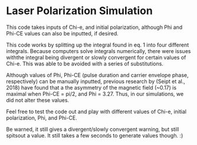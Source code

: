 # Laser Polarization Simulation

This code takes inputs of Chi-e, and initial polarization, although Phi and Phi-CE values can also be inputted, if desired.

This code works by splitting up the integral found in eq. 1 into four different integrals. Because computers solve integrals numerically, there were issues withthe integral being divergent or slowly convergent for certain values of Chi-e. This was able to be avoided with a series of substitutions. 

Although values of Phi, Phi-CE (pulse duration and carrier envelope phase, respectively) can be manually inputted, previous research by (Seipt et al., 2018) have found that a the asymmetry of the magnetic field (~0.17) is maximal when Phi-CE = pi/2, and Phi = 3.27. Thus, in our simulations, we did not alter these values. 

Feel free to test the code out and play with different values of Chi-e, initial polarization, Phi, and Phi-CE.

Be warned, it still gives a divergent/slowly convergent warning, but still spitsout a value. It still takes a few seconds to generate values though. :)

